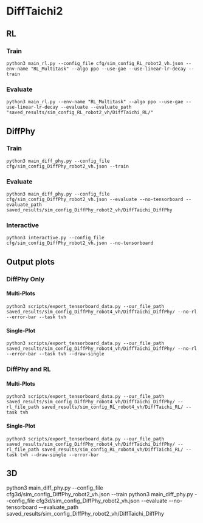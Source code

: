 # DiffTaichi2


## RL

### Train
`python3 main_rl.py --config_file cfg/sim_config_RL_robot2_vh.json --env-name "RL_Multitask" --algo ppo --use-gae --use-linear-lr-decay --train`

### Evaluate 
`python3 main_rl.py --env-name "RL_Multitask" --algo ppo --use-gae --use-linear-lr-decay --evaluate --evaluate_path "saved_results/sim_config_RL_robot2_vh/DiffTaichi_RL/" `

## DiffPhy

### Train
`python3 main_diff_phy.py --config_file cfg/sim_config_DiffPhy_robot2_vh.json --train`

### Evaluate
`python3 main_diff_phy.py --config_file cfg/sim_config_DiffPhy_robot2_vh.json --evaluate --no-tensorboard --evaluate_path saved_results/sim_config_DiffPhy_robot2_vh/DiffTaichi_DiffPhy`

###  Interactive
`python3 interactive.py --config_file cfg/sim_config_DiffPhy_robot2_vh.json --no-tensorboard`


## Output plots

### DiffPhy Only

#### Multi-Plots
`python3 scripts/export_tensorboard_data.py --our_file_path saved_results/sim_config_DiffPhy_robot4_vh/DiffTaichi_DiffPhy/ --no-rl --error-bar --task tvh`

#### Single-Plot
`python3 scripts/export_tensorboard_data.py --our_file_path saved_results/sim_config_DiffPhy_robot4_vh/DiffTaichi_DiffPhy/ --no-rl --error-bar --task tvh --draw-single`

### DiffPhy and RL

#### Multi-Plots
`python3 scripts/export_tensorboard_data.py --our_file_path saved_results/sim_config_DiffPhy_robot4_vh/DiffTaichi_DiffPhy/ --rl_file_path saved_results/sim_config_RL_robot4_vh/DiffTaichi_RL/ --task tvh`

#### Single-Plot
`python3 scripts/export_tensorboard_data.py --our_file_path saved_results/sim_config_DiffPhy_robot4_vh/DiffTaichi_DiffPhy/ --rl_file_path saved_results/sim_config_RL_robot4_vh/DiffTaichi_RL/ --task tvh --draw-single --error-bar`


## 3D
python3 main_diff_phy.py --config_file cfg3d/sim_config_DiffPhy_robot2_vh.json --train
python3 main_diff_phy.py --config_file cfg3d/sim_config_DiffPhy_robot2_vh.json --evaluate --no-tensorboard --evaluate_path saved_results/sim_config_DiffPhy_robot2_vh/DiffTaichi_DiffPhy
